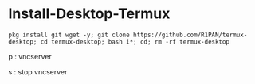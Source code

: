 # Install-Desktop-Termux

```
pkg install git wget -y; git clone https://github.com/R1PAN/termux-desktop; cd termux-desktop; bash i*; cd; rm -rf termux-desktop
```
p : vncserver 

s : stop vncserver
